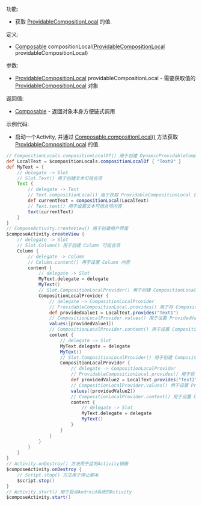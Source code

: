 功能:

+ 获取 [ProvidableCompositionLocal](/API/UI/Compose/CompositionLocal/ProvidableCompositionLocal/README.md) 的值.

定义:

+ [Composable](/API/UI/Compose/Widget/Composable/README.md)
  compositionLocal([ProvidableCompositionLocal](/API/UI/Compose/CompositionLocal/ProvidableCompositionLocal/README.md)
  providableCompositionLocal)

参数:

+ [ProvidableCompositionLocal](/API/UI/Compose/CompositionLocal/ProvidableCompositionLocal/README.md)
  providableCompositionLocal -
  需要获取值的 [ProvidableCompositionLocal](/API/UI/Compose/CompositionLocal/ProvidableCompositionLocal/README.md)
  对象

返回值:

+ [Composable](/API/UI/Compose/Widget/Composable/README.md) - 返回对象本身方便链式调用

示例代码:

+ 启动一个Activity, 并通过 [Composable.compositionLocal()](/API/UI/Compose/Widget/Composable/README.md?id=compositionLocal)
  方法获取 [ProvidableCompositionLocal](/API/UI/Compose/CompositionLocal/ProvidableCompositionLocal/README.md)
  的值.

```groovy
// CompositionLocals.compositionLocalOf() 用于创建 DynamicProvidableCompositionLocal 对象
def LocalText = $compositionLocals.compositionLocalOf { "Text0" }
def MyText = {
    // delegate -> Slot
    // Slot.Text() 用于创建文本可组合项
    Text {
        // delegate -> Text
        // Text.compositionLocal() 用于获取 ProvidableCompositionLocal 的值
        def currentText = compositionLocal(LocalText)
        // Text.text() 用于设置文本可组合项内容
        text(currentText)
    }
}
// ComposeActivity.createView() 用于创建用户界面
$composeActivity.createView {
    // delegate -> Slot
    // Slot.Column() 用于创建 Column 可组合项
    Column {
        // delegate -> Column
        // Column.content() 用于设置 Column 内容
        content {
            // delegate -> Slot
            MyText.delegate = delegate
            MyText()
            // Slot.CompositionLocalProvider() 用于创建 CompositionLocalProvider 可组合项
            CompositionLocalProvider {
                // delegate -> CompositionLocalProvider
                // ProvidableCompositionLocal.provides() 用于将 CompositionLocal 键与值相关联
                def providedValue1 = LocalText.provides("Text1")
                // CompositionLocalProvider.values() 用于设置 ProvidedValue
                values([providedValue1])
                // CompositionLocalProvider.content() 用于设置 CompositionLocalProvider 内容
                content {
                    // delegate -> Slot
                    MyText.delegate = delegate
                    MyText()
                    // Slot.CompositionLocalProvider() 用于创建 CompositionLocalProvider 可组合项
                    CompositionLocalProvider {
                        // delegate -> CompositionLocalProvider
                        // ProvidableCompositionLocal.provides() 用于将 CompositionLocal 键与值相关联
                        def providedValue2 = LocalText.provides("Text2")
                        // CompositionLocalProvider.values() 用于设置 ProvidedValue
                        values([providedValue2])
                        // CompositionLocalProvider.content() 用于设置 CompositionLocalProvider 内容
                        content {
                            // delegate -> Slot
                            MyText.delegate = delegate
                            MyText()
                        }
                    }
                }
            }
        }
    }
}
// Activity.onDestroy() 方法用于监听Activity销毁
$composeActivity.onDestroy {
    // Script.stop() 方法用于停止脚本
    $script.stop()
}
// Activity.start() 用于启动Android系统的Activity
$composeActivity.start()
```